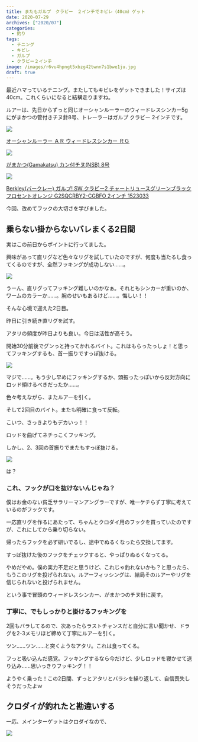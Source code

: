 ```yaml
---
title: またもガルプ　クラビー　２インチでキビレ（40cm）ゲット
date: 2020-07-29
archives: ["2020/07"]
categories:
  - 釣り
tags:
  - チニング
  - キビレ
  - ガルプ
  - クラビー２インチ
image: /images/r6vu4hpngt5xbzg42twnn7s1bwe1ju.jpg
draft: true
---
```

最近ハマっているチニング。またしてもキビレをゲットできました！サイズは40cm。これくらいになると結構走りますね。

ルアーは、先日からずっと同じオーシャンルーラーのウィードレスシンカー5gにがまかつの管付きチヌ針8号、トレーラーはガルプ クラビー 2インチです。

<div class="amazfy">
<a href="https://www.amazon.co.jp/dp/B001TEHDNS?tag=t4traw-22">
<img src="https://ws-fe.amazon-adsystem.com/widgets/q?_encoding=UTF8&ASIN=B001TEHDNS&Format=_SL250_&ID=AsinImage&MarketPlace=JP&ServiceVersion=20070822&WS=1&tag=t4traw-22&language=ja_JP">
<p>オーシャンルーラー ＡＲ ウィードレスシンカー ＲＧ</p>
</a>
</div>

<div class="amazfy">
<a href="https://www.amazon.co.jp/dp/B014MKYRZW?tag=t4traw-22">
<img src="https://ws-fe.amazon-adsystem.com/widgets/q?_encoding=UTF8&ASIN=B014MKYRZW&Format=_SL250_&ID=AsinImage&MarketPlace=JP&ServiceVersion=20070822&WS=1&tag=t4traw-22&language=ja_JP">
<p>がまかつ(Gamakatsu) カン付チヌ(NSB) 8号</p>
</a>
</div>

<div class="amazfy">
<a href="https://www.amazon.co.jp/dp/B088WYSP8V?tag=t4traw-22">
<img src="https://ws-fe.amazon-adsystem.com/widgets/q?_encoding=UTF8&ASIN=B088WYSP8V&Format=_SL250_&ID=AsinImage&MarketPlace=JP&ServiceVersion=20070822&WS=1&tag=t4traw-22&language=ja_JP">
<p>Berkley(バークレー) ガルプ! SW クラビー2 チャートリュースグリーンブラックフロセントオレンジ G2SQCRBY2-CGBFO 2インチ 1523033</p>
</a>
</div>

今回、改めてフックの大切さを学びました。

## 乗らない掛からないバレまくる2日間

実はこの前日からポイントに行ってました。

興味があって直リグなど色々なリグを試していたのですが、何度も当たるし食ってくるのですが、全然フッキングが成功しない……。

<div class="balloon_right">
  <div class="img"><img src="/images/t4traw.jpg"></div>
  <p>うーん、直リグってフッキング難しいのかなぁ。それともシンカーが重いのか、ワームのカラーか……。腕のせいもあるけど……。悔しい！！</p>
</div>

そんな心境で迎えた2日目。

昨日に引き続き直リグを試す。

アタリの頻度が昨日よりも良い。今日は活性が高そう。

開始30分前後でグンっと持ってかれるバイト。これはもらったっしょ！と思ってフッキングするも、首一振りですっぽ抜ける。

<div class="balloon_right">
  <div class="img"><img src="/images/t4traw.jpg"></div>
  <p>マジで……。もう少し早めにフッキングするか、頭振ったっぽいから反対方向にロッド傾けるべきだったか……。</p>
</div>

色々考えながら、またルアーを引く。

そして2回目のバイト。またも明確に食って反転。

こいつ、さっきよりもデカいっ！！

ロッドを曲げてネチっこくフッキング。

しかし、2、3回の首振りでまたもすっぽ抜ける。

<div class="balloon_right">
  <div class="img"><img src="/images/t4traw.jpg"></div>
  <p>は？</p>
</div>

### これ、フックが口を抜けないんじゃね？

僕はお金のない貧乏サラリーマンアングラーですが、唯一ケチらず丁寧に考えているのがフックです。

一応直リグを作るにあたって、ちゃんとクロダイ用のフックを買っていたのですが、これにしてから乗り切らない。

帰ったらフックを必ず研いでるし、途中でぬるくなったら交換してます。

すっぽ抜けた後のフックをチェックすると、やっぱりぬるくなってる。

やめだやめ。僕の実力不足だと思うけど、これじゃ釣れないかも？と思ったら、もうこのリグを投げられない。ルアーフィッシングは、結局そのルアーやリグを信じられないと投げられません。

という事で冒頭のウィードレスシンカー、がまかつのチヌ針に戻す。

### 丁寧に、でもしっかりと掛けるフッキングを

2回もバラしてるので、次あったらラストチャンスだと自分に言い聞かせ、ドラグを2-3メモリほど締めて丁寧にルアーを引く。

ツン……ツン……と突くようなアタリ。これは食ってくる。

フっと吸い込んだ感覚。フッキングするなら今だけど、少しロッドを寝かせて送り込み……思いっきりフッキング！！

ようやく乗った！この2日間、ずっとアタリとバラシを繰り返して、自信喪失しそうだったよｗ

## クロダイが釣れたと勘違いする

一応、メインターゲットはクロダイなので、






![](fe7urchxh1mifzu0zhk7bkpf12h6h8)

